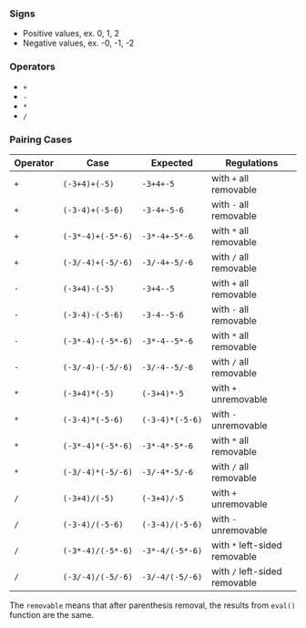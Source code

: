 ### Signs
- Positive values, ex. 0, 1, 2
- Negative values, ex. -0, -1, -2

### Operators
- `+`
- `-`
- `*`
- `/`

### Pairing Cases
|Operator|Case|Expected|Regulations|
|-|-|-|-|
|`+`|`(-3+4)+(-5)`|`-3+4+-5`| with `+` all removable
|`+`|`(-3-4)+(-5-6)`|`-3-4+-5-6`| with `-` all removable
|`+`|`(-3*-4)+(-5*-6)`|`-3*-4+-5*-6`| with `*` all removable
|`+`|`(-3/-4)+(-5/-6)`|`-3/-4+-5/-6`| with `/` all removable
|`-`|`(-3+4)-(-5)`|`-3+4--5`| with `+` all removable
|`-`|`(-3-4)-(-5-6)`|`-3-4--5-6`| with `-` all removable
|`-`|`(-3*-4)-(-5*-6)`|`-3*-4--5*-6`| with `*` all removable
|`-`|`(-3/-4)-(-5/-6)`|`-3/-4--5/-6`| with `/` all removable
|`*`|`(-3+4)*(-5)`|`(-3+4)*-5`| with `+` unremovable
|`*`|`(-3-4)*(-5-6)`|`(-3-4)*(-5-6)`| with `-` unremovable
|`*`|`(-3*-4)*(-5*-6)`|`-3*-4*-5*-6`| with `*` all removable
|`*`|`(-3/-4)*(-5/-6)`|`-3/-4*-5/-6`| with `/` all removable
|`/`|`(-3+4)/(-5)`|`(-3+4)/-5`| with `+` unremovable
|`/`|`(-3-4)/(-5-6)`|`(-3-4)/(-5-6)`| with `-` unremovable
|`/`|`(-3*-4)/(-5*-6)`|`-3*-4/(-5*-6)`| with `*` left-sided removable
|`/`|`(-3/-4)/(-5/-6)`|`-3/-4/(-5/-6)`| with `/` left-sided removable
The `removable` means that after parenthesis removal, the results from `eval()` function are the same.